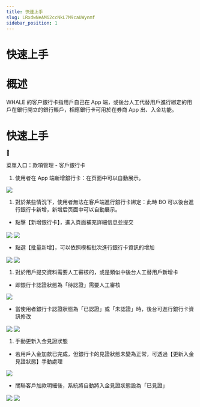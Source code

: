 ```yaml
---
title: 快速上手
slug: LRxdwNeAMi2ccNkL7M9caUWynmf
sidebar_position: 1
---
```



# 快速上手

# 概述

WHALE 的客户銀行卡指用戶自己在 App 端，或後台人工代替用戶進行綁定的用戶在銀行開立的銀行賬戶，相應銀行卡可用於在券商 App 出、入金功能。

# 快速上手

<div class="callout callout-bg-6 callout-border-6">
<div class='callout-emoji'>📍</div>
<p>菜單入口：款項管理 - 客戶銀行卡</p>
</div>

1. 使用者在 App 端新增銀行卡：在页面中可以自動展示。

<img src="/assets/ZWMib4cneov7Asxnlmdc3dSWn6y.png" src-width="3806" src-height="1792" align="center"/>

1. 對於某些情況下，使用者無法在客戶端進行銀行卡綁定：此時 BO 可以後台進行銀行卡新增，新增后页面中可以自動展示。

- 點擊【新增銀行卡】，進入頁面補充詳細信息並提交

<img src="/assets/P4FObAUMYo9IJNxU3CUclOwfnLb.png" src-width="3820" src-height="626" align="center"/>

<img src="/assets/B8u8bkAHUolXMxx4tofcQcivnrb.png" src-width="3814" src-height="1854" align="center"/>

- 點選【批量新增】，可以依照模板批次進行銀行卡資訊的增加

<img src="/assets/EjgJbgkPwo3lHSxFRFIcBXlVn6e.png" src-width="3832" src-height="760" align="center"/>

<img src="/assets/FEetbKy0yo6rnoxvmYHcrr8hnCf.png" src-width="3334" src-height="1766" align="center"/>

1. 對於用戶提交資料需要人工審核的，或是類似中後台人工替用戶新增卡

- 即銀行卡認證狀態為「待認證」需要人工審核

<img src="/assets/QUKtbIDCXo3A1VxWbhhcOTSXnBf.png" src-width="3322" src-height="924" align="center"/>

- 當使用者銀行卡認證狀態為「已認證」或「未認證」時，後台可進行銀行卡資訊修改

<img src="/assets/MAD0b2XpNoYVVXx8Ykzc1cx8nGg.png" src-width="3316" src-height="1710" align="center"/>

<img src="/assets/I7bUbHTmno93aKxD8i6caXIvnqc.png" src-width="3302" src-height="1780" align="center"/>

1. 手動更新入金見證狀態

- 若用戶入金加款已完成，但銀行卡的見證狀態未變為正常，可透過【更新入金見證狀態】手動處理

<img src="/assets/VnrGbSlcooegklx967ac5blkn6c.png" src-width="2862" src-height="800" align="center"/>

- 關聯客戶加款明細後，系統將自動將入金見證狀態設為「已見證」

<img src="/assets/GgsBbPVBSo3B40xHjBIcCsMvnjP.png" src-width="2354" src-height="1224" align="center"/>

<img src="/assets/Elb2bXHO4o2zAJx5GTtcjpCQnVd.png" src-width="2360" src-height="676" align="center"/>

